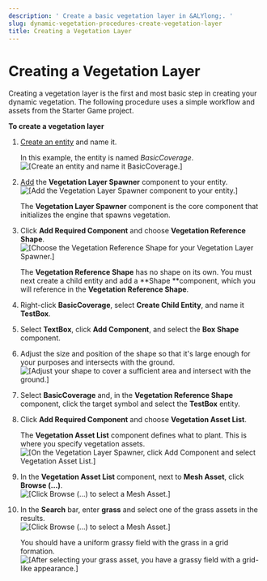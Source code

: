 ```yaml
---
description: ' Create a basic vegetation layer in &ALYlong;. '
slug: dynamic-vegetation-procedures-create-vegetation-layer
title: Creating a Vegetation Layer
---
```

# Creating a Vegetation Layer<a name="dynamic-vegetation-procedures-create-vegetation-layer"></a>

Creating a vegetation layer is the first and most basic step in creating your dynamic vegetation\. The following procedure uses a simple workflow and assets from the Starter Game project\.

**To create a vegetation layer**

1. [Create an entity](creating-entity.md) and name it\. 

   In this example, the entity is named *BasicCoverage*\.  
![\[Create an entity and name it BasicCoverage.\]](/images/userguide/vegetation/dynamic/create-vegetation-layer-basic-coverage.png)

1. [Add](/docs/userguide/components/working-adding.md) the **Vegetation Layer Spawner** component to your entity\.  
![\[Add the Vegetation Layer Spawner component to your entity.\]](/images/userguide/vegetation/dynamic/create-vegetation-layer-layer-spawner.png)

   The **Vegetation Layer Spawner** component is the core component that initializes the engine that spawns vegetation\.

1. Click **Add Required Component** and choose **Vegetation Reference Shape**\.  
![\[Choose the Vegetation Reference Shape for your Vegetation Layer Spawner.\]](/images/userguide/vegetation/dynamic/create-vegetation-layer-add-shape.png)

   The **Vegetation Reference Shape** has no shape on its own\. You must next create a child entity and add a **Shape **component, which you will reference in the **Vegetation Reference Shape**\.

1. Right\-click **BasicCoverage**, select **Create Child Entity**, and name it **TestBox**\.

1. Select **TextBox**, click **Add Component**, and select the **Box Shape** component\.

1. Adjust the size and position of the shape so that it's large enough for your purposes and intersects with the ground\.  
![\[Adjust your shape to cover a sufficient area and intersect with the ground.\]](/images/userguide/vegetation/dynamic/create-vegetation-layer-adjust-shape.png)

1. Select **BasicCoverage** and, in the **Vegetation Reference Shape** component, click the target symbol and select the **TestBox** entity\.

1. Click **Add Required Component** and choose **Vegetation Asset List**\.

   The **Vegetation Asset List** component defines what to plant\. This is where you specify vegetation assets\.  
![\[On the Vegetation Layer Spawner, click Add Component and select Vegetation Asset List.\]](/images/userguide/vegetation/dynamic/create-vegetation-layer-asset-list.png)

1. In the **Vegetation Asset List** component, next to **Mesh Asset**, click **Browse \(\.\.\.\)**\.  
![\[Click Browse (…) to select a Mesh Asset.\]](/images/userguide/vegetation/dynamic/create-vegetation-layer-browse.png)

1. In the **Search** bar, enter **grass** and select one of the grass assets in the results\.  
![\[Click Browse (…) to select a Mesh Asset.\]](/images/userguide/vegetation/dynamic/create-vegetation-layer-asset-grass.png)

   You should have a uniform grassy field with the grass in a grid formation\.  
![\[After selecting your grass asset, you have a grassy field with a grid-like appearance.\]](/images/userguide/vegetation/dynamic/create-vegetation-layer-grass-grid.png)